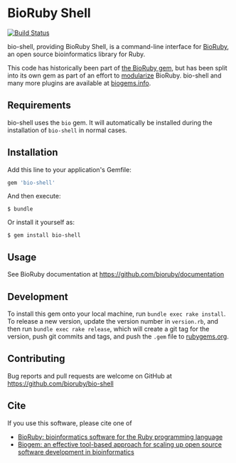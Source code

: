 # BioRuby Shell

[![Build Status](https://secure.travis-ci.org/bioruby/bio-shell.png)](http://travis-ci.org/bioruby/bio-shell)

bio-shell, providing BioRuby Shell, is a command-line interface for
[BioRuby](http://bioruby.org/), an open source bioinformatics library
for Ruby.

This code has historically been part of
[the BioRuby gem](https://github.com/bioruby/bioruby),
but has been split into its own gem as part of an effort to
[modularize](http://bioruby.open-bio.org/wiki/Plugins) BioRuby.
bio-shell and many more plugins are available at
[biogems.info](http://www.biogems.info/).


## Requirements

bio-shell uses the `bio` gem. It will automatically be installed
during the installation of `bio-shell` in normal cases.


## Installation

Add this line to your application's Gemfile:

```ruby
gem 'bio-shell'
```

And then execute:

    $ bundle

Or install it yourself as:

    $ gem install bio-shell

## Usage

See BioRuby documentation at https://github.com/bioruby/documentation

## Development

To install this gem onto your local machine, run `bundle exec rake install`.
To release a new version, update the version number in `version.rb`,
and then run `bundle exec rake release`, which will create a git tag
for the version, push git commits and tags, and push the `.gem` file
to [rubygems.org](https://rubygems.org).

## Contributing

Bug reports and pull requests are welcome on GitHub at
https://github.com/bioruby/bio-shell

## Cite

If you use this software, please cite one of

* [BioRuby: bioinformatics software for the Ruby programming language](http://dx.doi.org/10.1093/bioinformatics/btq475)
* [Biogem: an effective tool-based approach for scaling up open source software development in bioinformatics](http://dx.doi.org/10.1093/bioinformatics/bts080)

